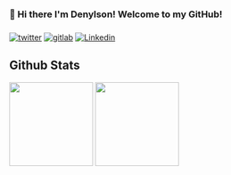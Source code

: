 ### 👋 Hi there I'm Denylson! Welcome to my GitHub!

### 

[![twitter](https://img.shields.io/badge/Twitter-1DA1F2?style=for-the-badge&logo=twitter&logoColor=white)](https://twitter.com/denylsonmelo) 
[![gitlab](https://img.shields.io/badge/GitLab-330F63?style=for-the-badge&logo=gitlab&logoColor=white)](https://gitlab.com/denylsonmelo)
[![Linkedin](https://img.shields.io/badge/-LinkedIn-blue?style=for-the-badge&logo=Linkedin&logoColor=white)](https://www.linkedin.com/in/denylsonmelo/)

## Github Stats

<span>
   <img height="150vw" src="https://github-readme-stats.vercel.app/api?username=denylsonmelo&count_private=true&show_icons=true&theme=dark&&include_all_commits=true"/>
   <img height="150vw" src="https://github-readme-stats-eight-theta.vercel.app/api/top-langs/?username=denylsonmelo&hide=html,python&layout=compact&langs_count=8&theme=dark"/>
</span>

<!--
**denylsonmelo/denylsonmelo** is a ✨ _special_ ✨ repository because its `README.md` (this file) appears on your GitHub profile.

Here are some ideas to get you started:

- 🔭 I’m currently working on ...
- 🌱 I’m currently learning ...
- 👯 I’m looking to collaborate on ...
- 🤔 I’m looking for help with ...
- 💬 Ask me about ...
- 📫 How to reach me: ...
- 😄 Pronouns: ...
- ⚡ Fun fact: ...
-->
